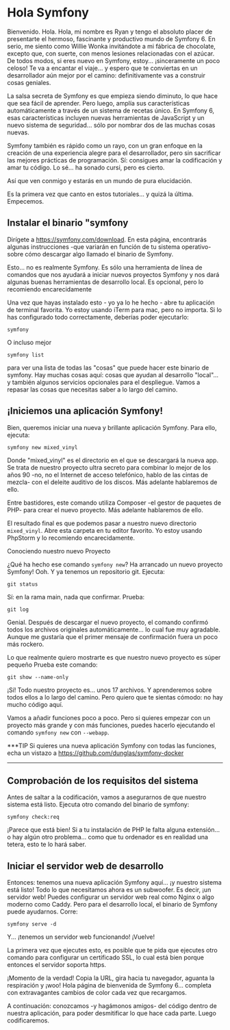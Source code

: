 # Hola Symfony

Bienvenido. Hola. Hola, mi nombre es Ryan y tengo el absoluto placer de presentarte el hermoso, fascinante y productivo mundo de Symfony 6. En serio, me siento como Willie Wonka invitándote a mi fábrica de chocolate, excepto que, con suerte, con menos lesiones relacionadas con el azúcar. De todos modos, si eres nuevo en Symfony, estoy... ¡sinceramente un poco celoso! Te va a encantar el viaje... y espero que te conviertas en un desarrollador aún mejor por el camino: definitivamente vas a construir cosas geniales.

La salsa secreta de Symfony es que empieza siendo diminuto, lo que hace que sea fácil de aprender. Pero luego, amplía sus características automáticamente a través de un sistema de recetas único. En Symfony 6, esas características incluyen nuevas herramientas de JavaScript y un nuevo sistema de seguridad... sólo por nombrar dos de las muchas cosas nuevas.

Symfony también es rápido como un rayo, con un gran enfoque en la creación de una experiencia alegre para el desarrollador, pero sin sacrificar las mejores prácticas de programación. Sí: consigues amar la codificación y amar tu código. Lo sé... ha sonado cursi, pero es cierto.

Así que ven conmigo y estarás en un mundo de pura elucidación.

Es la primera vez que canto en estos tutoriales... y quizá la última. Empecemos.

## Instalar el binario "symfony

Dirígete a https://symfony.com/download. En esta página, encontrarás algunas instrucciones -que variarán en función de tu sistema operativo- sobre cómo descargar algo llamado el binario de Symfony.

Esto... no es realmente Symfony. Es sólo una herramienta de línea de comandos que nos ayudará a iniciar nuevos proyectos Symfony y nos dará algunas buenas herramientas de desarrollo local. Es opcional, pero lo recomiendo encarecidamente

Una vez que hayas instalado esto - yo ya lo he hecho - abre tu aplicación de terminal favorita. Yo estoy usando iTerm para mac, pero no importa. Si lo has configurado todo correctamente, deberías poder ejecutarlo:

```terminal
symfony
```

O incluso mejor

```terminal
symfony list
```

para ver una lista de todas las "cosas" que puede hacer este binario de symfony. Hay muchas cosas aquí: cosas que ayudan al desarrollo "local"... y también algunos servicios opcionales para el despliegue. Vamos a repasar las cosas que necesitas saber a lo largo del camino.

## ¡Iniciemos una aplicación Symfony!

Bien, queremos iniciar una nueva y brillante aplicación Symfony. Para ello, ejecuta:

```terminal
symfony new mixed_vinyl
```

Donde "mixed_vinyl" es el directorio en el que se descargará la nueva app. Se trata de nuestro proyecto ultra secreto para combinar lo mejor de los años 90 -no, no el Internet de acceso telefónico, hablo de las cintas de mezcla- con el deleite auditivo de los discos. Más adelante hablaremos de ello.

Entre bastidores, este comando utiliza Composer -el gestor de paquetes de PHP- para crear el nuevo proyecto. Más adelante hablaremos de ello.

El resultado final es que podemos pasar a nuestro nuevo directorio `mixed_vinyl`. Abre esta carpeta en tu editor favorito. Yo estoy usando PhpStorm y lo recomiendo encarecidamente.

 Conociendo nuestro nuevo Proyecto

¿Qué ha hecho ese comando `symfony new`? Ha arrancado un nuevo proyecto Symfony! Ooh. Y ya tenemos un repositorio git. Ejecuta:

```terminal
git status
```

Sí: en la rama main, nada que confirmar. Prueba:

```terminal
git log
```

Genial. Después de descargar el nuevo proyecto, el comando confirmó todos los archivos originales automáticamente... lo cual fue muy agradable. Aunque me gustaría que el primer mensaje de confirmación fuera un poco más rockero.

Lo que realmente quiero mostrarte es que nuestro nuevo proyecto es súper pequeño Prueba este comando:

```terminal
git show --name-only
```

¡Sí! Todo nuestro proyecto es... unos 17 archivos. Y aprenderemos sobre todos ellos a lo largo del camino. Pero quiero que te sientas cómodo: no hay mucho código aquí.

Vamos a añadir funciones poco a poco. Pero si quieres empezar con un proyecto más grande y con más funciones, puedes hacerlo ejecutando el comando `symfony new` con `--webapp`.

***TIP
Si quieres una nueva aplicación Symfony con todas las funciones, echa un vistazo a https://github.com/dunglas/symfony-docker
***

## Comprobación de los requisitos del sistema

Antes de saltar a la codificación, vamos a asegurarnos de que nuestro sistema está listo. Ejecuta otro comando del binario de symfony:

```terminal
symfony check:req
```

¡Parece que está bien! Si a tu instalación de PHP le falta alguna extensión... o hay algún otro problema... como que tu ordenador es en realidad una tetera, esto te lo hará saber.

## Iniciar el servidor web de desarrollo

Entonces: tenemos una nueva aplicación Symfony aquí... ¡y nuestro sistema está listo! Todo lo que necesitamos ahora es un subwoofer. Es decir, ¡un servidor web! Puedes configurar un servidor web real como Nginx o algo moderno como Caddy. Pero para el desarrollo local, el binario de Symfony puede ayudarnos. Corre:

```terminal
symfony serve -d
```

Y... ¡tenemos un servidor web funcionando! ¡Vuelve!

La primera vez que ejecutes esto, es posible que te pida que ejecutes otro comando para configurar un certificado SSL, lo cual está bien porque entonces el servidor soporta https.

¡Momento de la verdad! Copia la URL, gira hacia tu navegador, aguanta la respiración y ¡woo! Hola página de bienvenida de Symfony 6... completa con extravagantes cambios de color cada vez que recargamos.

A continuación: conozcamos -y hagámonos amigos- del código dentro de nuestra aplicación, para poder desmitificar lo que hace cada parte. Luego codificaremos.
